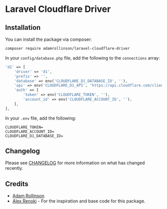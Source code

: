 # Laravel Cloudflare Driver

## Installation

You can install the package via composer:

```bash
composer require adamrollinson/laravel-cloudflare-driver
```

In your `config/database.php` file, add the following to the `connections` array:

```php
'd1' => [
    'driver' => 'd1',
    'prefix' => '',
    'database' => env('CLOUDFLARE_D1_DATABASE_ID', ''),
    'api' => env('CLOUDFLARE_D1_API', 'https://api.cloudflare.com/client/v4'),
    'auth' => [
        'token' => env('CLOUDFLARE_TOKEN', ''),
        'account_id' => env('CLOUDFLARE_ACCOUNT_ID', ''),
    ],
],
````

In your `.env` file, add the following:

```dotenv
CLOUDFLARE_TOKEN=
CLOUDFLARE_ACCOUNT_ID=
CLOUDFLARE_D1_DATABASE_ID=
```

## Changelog

Please see [CHANGELOG](CHANGELOG.md) for more information on what has changed recently.

## Credits

- [Adam Rollinson](https://github.com/AdamRollinson)
- [Alex Renoki](https://github.com/renoki-co) - For the inspiration and base code for this package.
